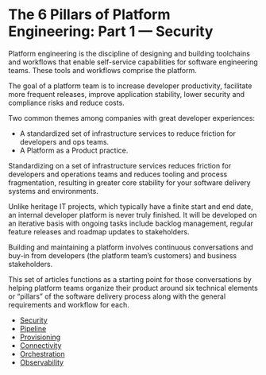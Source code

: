 # The 6 Pillars of Platform Engineering: Part 1 — Security

Platform engineering is the discipline of designing and building toolchains and workflows that enable self-service capabilities for software engineering teams. These tools and workflows comprise the platform.

The goal of a platform team is to increase developer productivity, facilitate more frequent releases, improve application stability, lower security and compliance risks and reduce costs.

Two common themes among companies with great developer experiences:

- A standardized set of infrastructure services to reduce friction for developers and ops teams.
- A Platform as a Product practice.

Standardizing on a set of infrastructure services reduces friction for developers and operations teams and reduces tooling and process fragmentation, resulting in greater core stability for your software delivery systems and environments.

Unlike heritage IT projects, which typically have a finite start and end date, an internal developer platform is never truly finished. It will be developed on an iterative basis with ongoing tasks include backlog management, regular feature releases and roadmap updates to stakeholders.

Building and maintaining a platform involves continuous conversations and buy-in from developers (the platform team’s customers) and business stakeholders.

This set of articles functions as a starting point for those conversations by helping platform teams organize their product around six technical elements or “pillars” of the software delivery process along with the general requirements and workflow for each.

- [Security](./1_security.md)
- [Pipeline](./2_pipeline.md)
- [Provisioning](./3_provisioning.md)
- [Connectivity](./4_connectivity.md)
- [Orchestration](./5_orchestration.md)
- [Observability](./6_observability.md)
